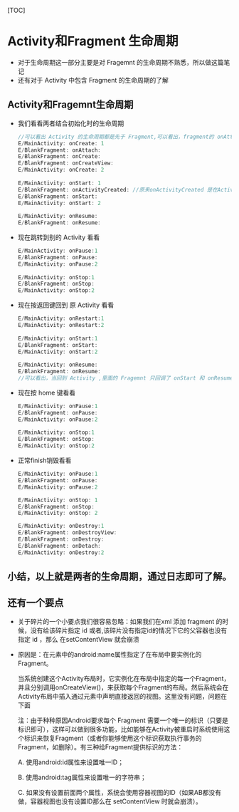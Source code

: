 [TOC]

# Activity和Fragment 生命周期

* 对于生命周期这一部分主要是对 Fragemnt 的生命周期不熟悉，所以做这篇笔记
* 还有对于 Activity 中包含 Fragment 的生命周期的了解

## Activity和Fragemnt生命周期

* 我们看看两者结合初始化时的生命周期

  ~~~java
  //可以看出 Activity 的生命周期都是先于 Fragment,可以看出，fragment的 onAttach,onCreate,onCreateView都是在 Activity 的 onCreate 方法里回调的，以下同理可得。
  E/MainActivity: onCreate: 1 
  E/BlankFragment: onAttach: 
  E/BlankFragment: onCreate:
  E/BlankFragment: onCreateView: 
  E/MainActivity: onCreate: 2
      
  E/MainActivity: onStart: 1 
  E/BlankFragment: onActivityCreated: //原来onActivityCreated 是在Activity 的onStart执行中才执行的,可能是碎片与活动的绑定
  E/BlankFragment: onStart: 
  E/MainActivity: onStart: 2
      
  E/MainActivity: onResume: 
  E/BlankFragment: onResume: 
  ~~~

* 现在跳转到别的 Activity 看看

  ~~~java
  E/MainActivity: onPause:1
  E/BlankFragment: onPause: 
  E/MainActivity: onPause:2
      
  E/MainActivity: onStop:1
  E/BlankFragment: onStop:
  E/MainActivity: onStop:2
  ~~~

* 现在按返回键回到 原 Activity 看看

  ~~~java
  E/MainActivity: onRestart:1
  E/MainActivity: onRestart:2
      
  E/MainActivity: onStart:1
  E/BlankFragment: onStart:
  E/MainActivity: onStart:2
      
  E/MainActivity: onResume: 
  E/BlankFragment: onResume:
  //可以看出，当回到 Activity ,里面的 Fragemnt 只回调了 onStart 和 onResume 方法,这是很重要的一点
  ~~~

* 现在按 home 键看看

  ~~~java
  E/MainActivity: onPause:1
  E/BlankFragment: onPause: 
  E/MainActivity: onPause:2
      
  E/MainActivity: onStop:1
  E/BlankFragment: onStop:
  E/MainActivity: onStop:2
  ~~~

* 正常finish销毁看看

  ~~~java
  E/MainActivity: onPause:1
  E/BlankFragment: onPause: 
  E/MainActivity: onPause:2
  
  E/MainActivity: onStop: 1
  E/BlankFragment: onStop:
  E/MainActivity: onStop: 2
  
  E/MainActivity: onDestroy:1
  E/BlankFragment: onDestroyView: 
  E/BlankFragment: onDestroy: 
  E/BlankFragment: onDetach: 
  E/MainActivity: onDestroy:2
  ~~~

## 小结，以上就是两者的生命周期，通过日志即可了解。

## 还有一个要点

* 关于碎片的一个小要点我们很容易忽略：如果我们在xml 添加 fragment 的时候，没有给该碎片指定 id 或者,该碎片没有指定id的情况下它的父容器也没有指定 id ，那么 在setContentView 就会崩溃

* 原因是：在<fragment>元素中的android:name属性指定了在布局中要实例化的Fragment。

  当系统创建这个Activity布局时，它实例化在布局中指定的每一个Fragment，并且分别调用onCreateView()，来获取每个Fragment的布局。然后系统会在Activity布局中插入通过<fragment>元素中声明直接返回的视图。这里没有问题，问题在下面

  注：由于种种原因Android要求每个 Fragment 需要一个唯一的标识（只要是标识即可），这样可以做到很多功能，比如能够在Activity被重启时系统使用这个标识来恢复Fragment（或者你能够使用这个标识获取执行事务的Fragment，如删除）。有三种给Fragment提供标识的方法：

  A. 使用android:id属性来设置唯一ID；

  B. 使用android:tag属性来设置唯一的字符串；

  C. 如果没有设置前面两个属性，系统会使用容器视图的ID（如果AB都没有做，容器视图也没有设置ID那么在 setContentView 时就会崩溃）。